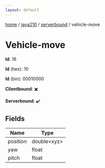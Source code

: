 ```yaml
---
layout: default
---
```


[home](/)  /  [java210](/protocol/java210)  /  [serverbound](/protocol/java210/serverbound)  /  vehicle-move

# Vehicle-move

**Id**: 16

**Id** (hex): 10

**Id** (bin): 00010000

**Clientbound**: ✖️

**Serverbound**: ✔️

## Fields

Name | Type
---|---
position | double&lt;xyz&gt;
yaw | float
pitch | float

